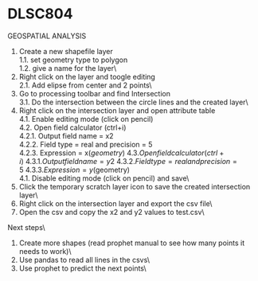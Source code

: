 # DLSC804
GEOSPATIAL ANALYSIS


1. Create a new shapefile layer\
  1.1. set geometry type to polygon\
  1.2. give a name for the layer\
3. Right click on the layer and toogle editing\
  2.1. Add elipse from center and 2 points\
4. Go to processing toolbar and find Intersection\
  3.1. Do the intersection between the circle lines and the created layer\
5. Right click on the intersection layer and open attribute table\
  4.1. Enable editing mode (click on pencil)\
  4.2. Open field calculator (ctrl+i)\
    4.2.1. Output field name = x2\
    4.2.2. Field type = real and precision = 5\
    4.2.3. Expression = x($geometry)\
  4.3. Open field calculator (ctrl+i)\
    4.3.1. Output field name = y2\
    4.3.2. Field type = real and precision = 5\
    4.3.3. Expression = y($geometry)\
  4.1. Disable editing mode (click on pencil) and save\
6. Click the temporary scratch layer icon to save the created intersection layer\
7. Right click on the intersection layer and export the csv file\
8. Open the csv and copy the x2 and y2 values to test.csv\

Next steps\
1. Create more shapes (read prophet manual to see how many points it
needs to work)\
2. Use pandas to read all lines in the csvs\
3. Use prophet to predict the next points\
